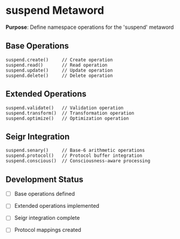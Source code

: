 # suspend Metaword

**Purpose**: Define namespace operations for the 'suspend' metaword

## Base Operations

```hyphos
suspend.create()     // Create operation
suspend.read()       // Read operation  
suspend.update()     // Update operation
suspend.delete()     // Delete operation
```

## Extended Operations

```hyphos
suspend.validate()   // Validation operation
suspend.transform()  // Transformation operation
suspend.optimize()   // Optimization operation
```

## Seigr Integration

```hyphos
suspend.senary()     // Base-6 arithmetic operations
suspend.protocol()   // Protocol buffer integration
suspend.conscious()  // Consciousness-aware processing
```

## Development Status

- [ ] Base operations defined
- [ ] Extended operations implemented  
- [ ] Seigr integration complete
- [ ] Protocol mappings created

